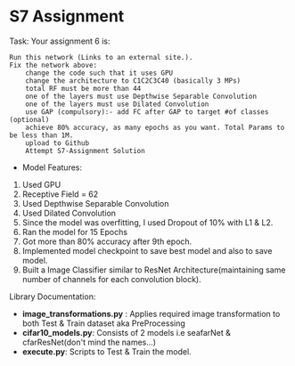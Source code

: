 # S7 Assignment

Task: Your assignment 6 is:

    Run this network (Links to an external site.).  
    Fix the network above:
        change the code such that it uses GPU
        change the architecture to C1C2C3C40 (basically 3 MPs)
        total RF must be more than 44
        one of the layers must use Depthwise Separable Convolution
        one of the layers must use Dilated Convolution
        use GAP (compulsory):- add FC after GAP to target #of classes (optional)
        achieve 80% accuracy, as many epochs as you want. Total Params to be less than 1M. 
        upload to Github
        Attempt S7-Assignment Solution
        
        
* Model Features:

1. Used GPU
2. Receptive Field = 62
3. Used Depthwise Separable Convolution
4. Used Dilated Convolution
5. Since the model was overfitting, I used Dropout of 10% with L1 & L2.
6. Ran the model for 15 Epochs
7. Got more than 80% accuracy after 9th epoch.
8. Implemented model checkpoint to save best model and also to save model.
9. Built a Image Classifier similar to ResNet Architecture(maintaining same number of channels for each convolution block).


Library Documentation:

* **image_transformations.py** : Applies required image transformation to both Test & Train dataset aka PreProcessing
* **cifar10_models.py**: Consists of 2 models i.e seafarNet & cfarResNet(don't mind the names...)
* **execute.py**: Scripts to Test & Train the model.




